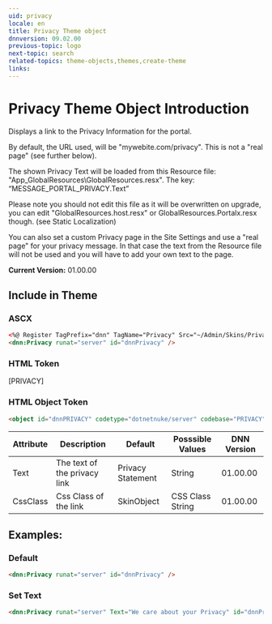 ```yaml
---
uid: privacy  
locale: en  
title: Privacy Theme object  
dnnversion: 09.02.00  
previous-topic: logo  
next-topic: search  
related-topics: theme-objects,themes,create-theme  
links:  
---
```


# Privacy Theme Object Introduction  

Displays a link to the Privacy Information for the portal. 
 
By default, the URL used, will be "mywebite.com/privacy". 
This is not a "real page" (see further below). 
 
The shown Privacy Text will be loaded from this Resource file: "App_GlobalResources\GlobalResources.resx". 
The key: “MESSAGE_PORTAL_PRIVACY.Text” 
 
Please note you should not edit this file as it will be overwritten on upgrade, you can edit "GlobalResources.host.resx" or GlobalResources.Portalx.resx though. (see Static Localization) 
 
You can also set a custom Privacy page in the Site Settings and use a "real page" for your privacy message. 
In that case the text from the Resource file will not be used and you will have to add your own text to the page. 


**Current Version:** 01.00.00  


## Include in Theme

### ASCX
``` html
<%@ Register TagPrefix="dnn" TagName="Privacy" Src="~/Admin/Skins/Privacy.ascx" %>  
<dnn:Privacy runat="server" id="dnnPrivacy" />
```

### HTML Token
[PRIVACY]

### HTML Object Token
``` html
<object id="dnnPRIVACY" codetype="dotnetnuke/server" codebase="PRIVACY"></object>
```

| Attribute | Description | Default | Posssible Values | DNN Version |
| --- | --- | --- | --- | --- |
| Text | The text of the privacy link | Privacy Statement | String | 01.00.00 |
| CssClass | Css Class of the link | SkinObject | CSS Class String | 01.00.00 |





## Examples:

### Default
~~~html
<dnn:Privacy runat="server" id="dnnPrivacy" />
~~~


### Set Text
~~~html
<dnn:Privacy runat="server" Text="We care about your Privacy" id="dnnPrivacy" />
~~~

